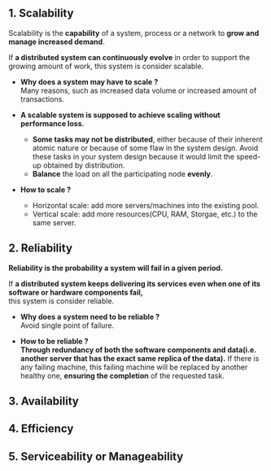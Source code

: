 ## 1. Scalability
Scalability is the **capability** of a system, process or a network to **grow and manage increased demand**.  

If **a distributed system can continuously evolve** in order to support the growing amount of work,
this system is consider scalable.

- **Why does a system may have to scale ?**  
Many reasons, such as increased data volume or increased amount of transactions.

- **A scalable system is supposed to achieve scaling without performance loss.**  
  - **Some tasks may not be distributed**, either because of their inherent atomic nature or because of some flaw in the system design.
    Avoid these tasks in your system design because it would limit the speed-up obtained by distribution.
  - **Balance** the load on all the participating node **evenly**.

- **How to scale ?**
  - Horizontal scale: add more servers/machines into the existing pool.
  - Vertical scale: add more resources(CPU, RAM, Storgae, etc.) to the same server.

## 2. Reliability
**Reliability is the probability a system will fail in a given period.**

If **a distributed system keeps delivering its services even when one of its software or hardware components fail,**  
this system is consider reliable.

- **Why does a system need to be reliable ?**  
Avoid single point of failure.

- **How to be reliable ?**  
**Through redundancy of both the software components and data(i.e. another server that has the exact same replica of the data).** If there is any failing machine, this failing machine will be replaced by another healthy one, **ensuring the completion** of the requested task.

## 3. Availability
## 4. Efficiency
## 5. Serviceability or Manageability
